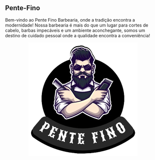## Pente-Fino
Bem-vindo ao Pente Fino Barbearia, onde a tradição encontra a modernidade! Nossa barbearia é mais do que um lugar para cortes de cabelo, barbas impecáveis e um ambiente aconchegante, somos um destino de cuidado pessoal onde a qualidade encontra a conveniência!

<div align="center">

![alt text](https://github.com/Jet-Coders/pente-fino/blob/main/php/src/assets/images/logo-principal.png?raw=true)
</div>
